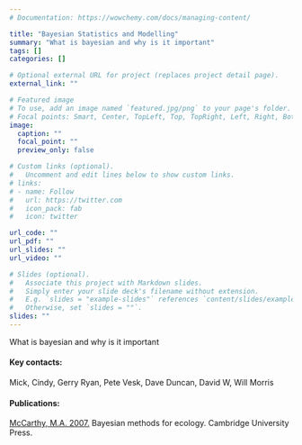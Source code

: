 ```yaml
---
# Documentation: https://wowchemy.com/docs/managing-content/

title: "Bayesian Statistics and Modelling"
summary: "What is bayesian and why is it important"
tags: []
categories: []

# Optional external URL for project (replaces project detail page).
external_link: ""

# Featured image
# To use, add an image named `featured.jpg/png` to your page's folder.
# Focal points: Smart, Center, TopLeft, Top, TopRight, Left, Right, BottomLeft, Bottom, BottomRight.
image:
  caption: ""
  focal_point: ""
  preview_only: false

# Custom links (optional).
#   Uncomment and edit lines below to show custom links.
# links:
# - name: Follow
#   url: https://twitter.com
#   icon_pack: fab
#   icon: twitter

url_code: ""
url_pdf: ""
url_slides: ""
url_video: ""

# Slides (optional).
#   Associate this project with Markdown slides.
#   Simply enter your slide deck's filename without extension.
#   E.g. `slides = "example-slides"` references `content/slides/example-slides.md`.
#   Otherwise, set `slides = ""`.
slides: ""
---
```


What is bayesian and why is it important


#### Key contacts:
Mick, Cindy, Gerry Ryan, Pete Vesk, Dave Duncan, David W, Will Morris

#### Publications:
[McCarthy, M.A. 2007.](https://www.cambridge.org/core/books/bayesian-methods-for-ecology/9225F65B8A25D69B0B6C50B5A9A78201) Bayesian methods for ecology. Cambridge University Press.

